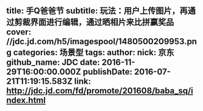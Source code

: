 title:  手Q爸爸节
subtitle: 玩法：用户上传图片，再通过剪裁界面进行编辑，通过晒相片来比拼赢奖品
cover: //jdc.jd.com/h5/imagespool/1480500209953.png
categories: 场景型
tags:
author:
  nick: 京东
  github_name: JDC
date: 2016-11-29T16:00:00.000Z
publishDate: 2016-07-21T11:19:15.583Z
link: http://jdc.jd.com/fd/promote/201608/baba_sq/index.html
---